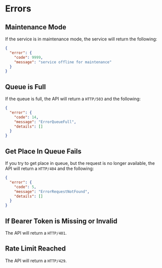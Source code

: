 
# Errors

## Maintenance Mode
If the service is in maintenance mode, the service will return the following:
```json
{
  "error": {
    "code": 9999,
    "message": "service offline for maintenance"
  }
}
```

## Queue is Full

If the queue is full, the API will return a `HTTP/503` and the following:
```json
{
  "error": {
    "code": 14,
    "message": "ErrorQueueFull",
    "details": []
  }
}
```

## Get Place In Queue Fails

If you try to get place in queue, but the request is no longer available, the API will return a `HTTP/404` and the following:
```json
{
  "error": {
    "code": 5,
    "message": "ErrorRequestNotFound",
    "details": []
  }
}
```

## If Bearer Token is Missing or Invalid

The API will return a `HTTP/401`.

## Rate Limit Reached

The API will return a `HTTP/429`.
